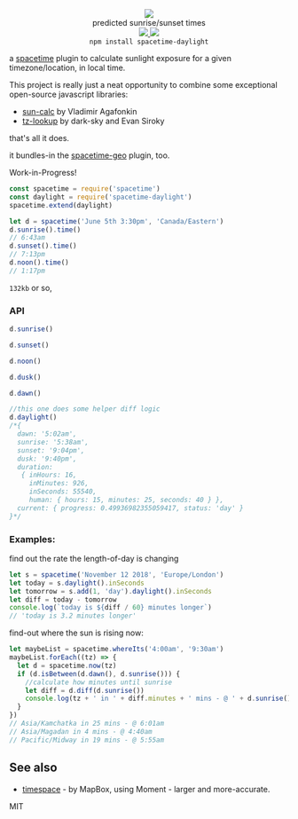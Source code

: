 <div align="center">
  <img src="https://cloud.githubusercontent.com/assets/399657/23590290/ede73772-01aa-11e7-8915-181ef21027bc.png" />
  <div>predicted sunrise/sunset times</div>
  <a href="https://npmjs.org/package/spacetime-daylight">
    <img src="https://img.shields.io/npm/v/spacetime-daylight.svg?style=flat-square" />
  </a>
  <a href="https://nodejs.org/api/documentation.html#documentation_stability_index">
    <img src="https://img.shields.io/badge/stability-stable-green.svg?style=flat-square" />
  </a>
</div>

<div align="center">
  <code>npm install spacetime-daylight</code>
</div>

a [spacetime](https://github.com/spencermountain/spacetime) plugin to calculate sunlight exposure for a given timezone/location, in local time.

This project is really just a neat opportunity to combine some exceptional open-source javascript libraries:

* [sun-calc](https://github.com/mourner/suncalc) by Vladimir Agafonkin
* [tz-lookup](https://github.com/darkskyapp/tz-lookup/) by dark-sky and Evan Siroky

that's all it does.

it bundles-in the [spacetime-geo](https://github.com/spencermountain/spacetime-geo) plugin, too.

Work-in-Progress!
```js
const spacetime = require('spacetime')
const daylight = require('spacetime-daylight')
spacetime.extend(daylight)

let d = spacetime('June 5th 3:30pm', 'Canada/Eastern')
d.sunrise().time()
// 6:43am
d.sunset().time()
// 7:13pm
d.noon().time()
// 1:17pm
```

`132kb` or so,
### API
```js
d.sunrise()

d.sunset()

d.noon()

d.dusk()

d.dawn()

//this one does some helper diff logic
d.daylight()
/*{
  dawn: '5:02am',
  sunrise: '5:38am',
  sunset: '9:04pm',
  dusk: '9:40pm',
  duration:
   { inHours: 16,
     inMinutes: 926,
     inSeconds: 55540,
     human: { hours: 15, minutes: 25, seconds: 40 } },
  current: { progress: 0.49936982355059417, status: 'day' }
}*/
```

### Examples:
find out the rate the length-of-day is changing
```js
let s = spacetime('November 12 2018', 'Europe/London')
let today = s.daylight().inSeconds
let tomorrow = s.add(1, 'day').daylight().inSeconds
let diff = today - tomorrow
console.log(`today is ${diff / 60} minutes longer`)
// 'today is 3.2 minutes longer'
```

find-out where the sun is rising now:
```js
let maybeList = spacetime.whereIts('4:00am', '9:30am')
maybeList.forEach((tz) => {
  let d = spacetime.now(tz)
  if (d.isBetween(d.dawn(), d.sunrise())) {
    //calculate how minutes until sunrise
    let diff = d.diff(d.sunrise())
    console.log(tz + ' in ' + diff.minutes + ' mins - @ ' + d.sunrise().time())
  }
})
// Asia/Kamchatka in 25 mins - @ 6:01am
// Asia/Magadan in 4 mins - @ 4:40am
// Pacific/Midway in 19 mins - @ 5:55am
```

## See also
* [timespace](https://github.com/mapbox/timespace) - by MapBox, using Moment - larger and more-accurate.

MIT
